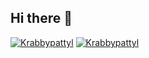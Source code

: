 ## Hi there 👋
[![Krabbypattyl](https://github-readme-stats.vercel.app/api?username=Krabbypattyl)](https://github.com/anuraghazra/github-readme-stats)
[![Krabbypattyl](https://github-profile-trophy.vercel.app/?username=Krabbypattyl)](https://github.com/ryo-ma/github-profile-trophy)

<!--
**Krabbypattyl/Krabbypattyl** is a ✨ _special_ ✨ repository because its `README.md` (this file) appears on your GitHub profile.

Here are some ideas to get you started:

- 🔭 I’m currently working on ...
- 🌱 I’m currently learning ...
- 👯 I’m looking to collaborate on ...
- 🤔 I’m looking for help with ...
- 💬 Ask me about ...
- 📫 How to reach me: ...
- 😄 Pronouns: ...
- ⚡ Fun fact: ...
-->

